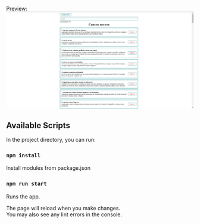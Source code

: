 Preview:
![Device page](https://github.com/mike-radler/react-course/blob/master/screenshots/main.png)

## Available Scripts

In the project directory, you can run:

### `npm install`
Install modules from package.json

### `npm run start`

Runs the app.

The page will reload when you make changes.\
You may also see any lint errors in the console.

